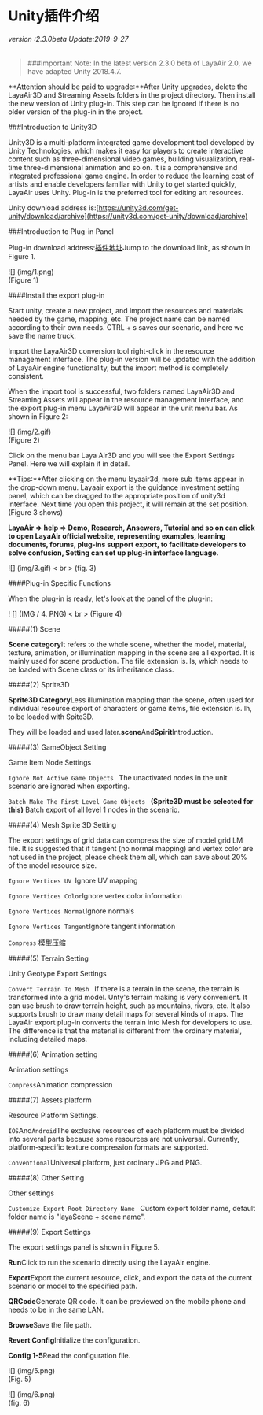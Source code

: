 # Unity插件介绍

###### *version :2.3.0beta   Update:2019-9-27*

>###Important Note: In the latest version 2.3.0 beta of LayaAir 2.0, we have adapted Unity 2018.4.7.

**Attention should be paid to upgrade:**After Unity upgrades, delete the LayaAir3D and Streaming Assets folders in the project directory. Then install the new version of Unity plug-in. This step can be ignored if there is no older version of the plug-in in the project.

###Introduction to Unity3D

Unity3D is a multi-platform integrated game development tool developed by Unity Technologies, which makes it easy for players to create interactive content such as three-dimensional video games, building visualization, real-time three-dimensional animation and so on. It is a comprehensive and integrated professional game engine. In order to reduce the learning cost of artists and enable developers familiar with Unity to get started quickly, LayaAir uses Unity. Plug-in is the preferred tool for editing art resources.

Unity download address is:[https://unity3d.com/get-unity/download/archive](https://unity3d.com/get-unity/download/archive)

###Introduction to Plug-in Panel

Plug-in download address:[插件地址](https://ldc2.layabox.com/layadownload/?type=layaairide-LayaAir%20IDE%202.0.0)Jump to the download link, as shown in Figure 1.

![] (img/1.png)<br> (Figure 1)

####Install the export plug-in

Start unity, create a new project, and import the resources and materials needed by the game, mapping, etc. The project name can be named according to their own needs. CTRL + s saves our scenario, and here we save the name truck.

Import the LayaAir3D conversion tool right-click in the resource management interface. The plug-in version will be updated with the addition of LayaAir engine functionality, but the import method is completely consistent.

When the import tool is successful, two folders named LayaAir3D and Streaming Assets will appear in the resource management interface, and the export plug-in menu LayaAir3D will appear in the unit menu bar. As shown in Figure 2:

![] (img/2.gif) <br> (Figure 2)

Click on the menu bar Laya Air3D and you will see the Export Settings Panel. Here we will explain it in detail.

**Tips:**After clicking on the menu layaair3d, more sub items appear in the drop-down menu. Layaair export is the guidance investment setting panel, which can be dragged to the appropriate position of unity3d interface. Next time you open this project, it will remain at the set position. (Figure 3 shows)

**LayaAir => help => Demo, Research, Ansewers, Tutorial and so on can click to open LayaAir official website, representing examples, learning documents, forums, plug-ins support export, to facilitate developers to solve confusion, Setting can set up plug-in interface language.**	

![] (img/3.gif) < br > (fig. 3)

####Plug-in Specific Functions

When the plug-in is ready, let's look at the panel of the plug-in:

! [] (IMG / 4. PNG) < br > (Figure 4)

#####(1) Scene

​**Scene category**It refers to the whole scene, whether the model, material, texture, animation, or illumination mapping in the scene are all exported. It is mainly used for scene production. The file extension is. ls, which needs to be loaded with Scene class or its inheritance class.

#####(2) Sprite3D

​**Sprite3D Category**Less illumination mapping than the scene, often used for individual resource export of characters or game items, file extension is. lh, to be loaded with Spite3D.

They will be loaded and used later.**scene**And**Spirit**Introduction.

#####(3) GameObject Setting

Game Item Node Settings

`Ignore Not Active Game Objects `
The unactivated nodes in the unit scenario are ignored when exporting.

`Batch Make The First Level Game Objects ` **(Sprite3D must be selected for this)**
Batch export of all level 1 nodes in the scenario.

#####(4) Mesh Sprite 3D Setting

The export settings of grid data can compress the size of model grid LM file. It is suggested that if tangent (no normal mapping) and vertex color are not used in the project, please check them all, which can save about 20% of the model resource size.

`Ignore Vertices UV `Ignore UV mapping

`Ignore Vertices Color`Ignore vertex color information

`Ignore Vertices Normal`Ignore normals

`Ignore Vertices Tangent`Ignore tangent information

`Compress`                                模型压缩

#####(5) Terrain Setting

Unity Geotype Export Settings

`Convert Terrain To Mesh `
If there is a terrain in the scene, the terrain is transformed into a grid model.
Unty's terrain making is very convenient. It can use brush to draw terrain height, such as mountains, rivers, etc. It also supports brush to draw many detail maps for several kinds of maps. The LayaAir export plug-in converts the terrain into Mesh for developers to use. The difference is that the material is different from the ordinary material, including detailed maps.

#####(6) Animation setting

Animation settings

`Compress`Animation compression

#####(7) Assets platform

Resource Platform Settings.

`IOS`And`Android`The exclusive resources of each platform must be divided into several parts because some resources are not universal. Currently, platform-specific texture compression formats are supported.

`Conventional`Universal platform, just ordinary JPG and PNG.

#####(8) Other Setting

Other settings

`Customize Export Root Directory Name `
Custom export folder name, default folder name is "layaScene + scene name".

#####(9) Export Settings

The export settings panel is shown in Figure 5.

**Run**Click to run the scenario directly using the LayaAir engine.

**Export**Export the current resource, click, and export the data of the current scenario or model to the specified path.

**QRCode**Generate QR code. It can be previewed on the mobile phone and needs to be in the same LAN.

**Browse**Save the file path.

**Revert Config**Initialize the configuration.

**Config 1-5**Read the configuration file.

![] (img/5.png)<br> (Fig. 5)

![] (img/6.png)<br> (fig. 6)